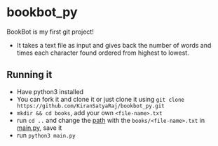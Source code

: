 # bookbot_py

BookBot is my first git project!

- It takes a text file as input and gives back the number of words and times each character found ordered from highest to lowest.


## Running it

- Have python3 installed
- You can fork it and clone it or just clone it using `git clone https://github.com/KiranSatyaRaj/bookbot_py.git`
- `mkdir && cd books`, add your own `<file-name>.txt`
- run `cd ..` and change the [path](https://github.com/KiranSatyaRaj/bookbot_py/blob/main/main.py#L22) 
with the `books/<file-name>.txt` in [main.py](https://github.com/KiranSatyaRaj/bookbot_py/blob/main/main.py), save it
- run `python3 main.py`
